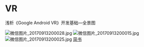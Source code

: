 # VR
浅析《Google Android VR》开发基础—全景图

![微信图片_20170913200028.jpg](http://upload-images.jianshu.io/upload_images/3278692-d9242f48fd1c2c39.jpg?imageMogr2/auto-orient/strip%7CimageView2/2/w/1240)
![微信图片_20170913200015.jpg](http://upload-images.jianshu.io/upload_images/3278692-e8295d45be953f16.jpg?imageMogr2/auto-orient/strip%7CimageView2/2/w/1240)
![微信图片_20170913200025.jpg](http://upload-images.jianshu.io/upload_images/3278692-bae57fb5a0f45bec.jpg?imageMogr2/auto-orient/strip%7CimageView2/2/w/1240)
<a href="http://www.jianshu.com/p/67f32b3584c6">简书</a>
